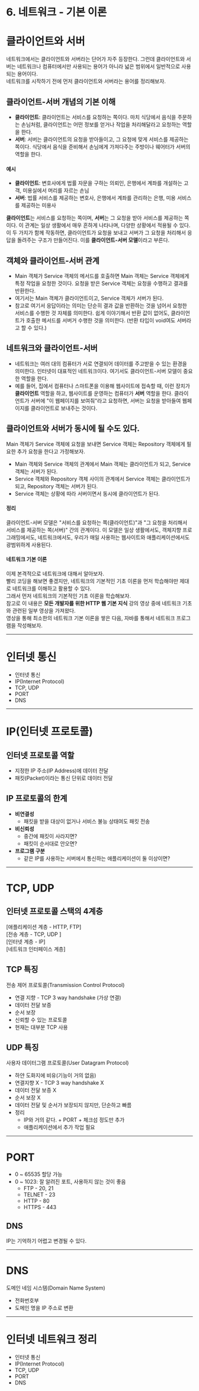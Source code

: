# 6. 네트워크 - 기본 이론
# 클라이언트와 서버
네트워크에서는 클라이언트와 서버라는 단어가 자주 등장한다. 그런데 클라이언트와 서버는 네트워크나 컴퓨터에서만
사용되는 용어가 아니라 넓은 범위에서 일반적으로 사용되는 용어이다. <br/>
네트워크를 시작하기 전에 먼저 클라이언트와 서버라는 용어를 정리해보자.

## 클라이언트-서버 개념의 기본 이해
- **클라이언트**: 클라이언트는 서비스를 요청하는 쪽이다. 마치 식당에서 음식을 주문하는 손님처럼, 클라이언트는
어떤 정보를 얻거나 작업을 처리해달라고 요청하는 역할을 한다.
- **서버**: 서버는 클라이언트의 요청을 받아들이고, 그 요청에 맞게 서비스를 제공하는 쪽이다. 식당에서 음식을
준비해서 손님에게 가져다주는 주방이나 웨어터가 서버의 역할을 한다.

#### 예시
- **클라이언트**: 변호사에게 법률 자문을 구하는 의뢰인, 은행에서 계좌를 개설하는 고객, 미용실에서 머리를 자르는
손님
- **서버**: 법률 서비스를 제공하는 변호사, 은행에서 계좌를 관리하는 은행, 미용 서비스를 제공하는 미용사

**클라이언트**는 서비스를 요청하는 쪽이며, **서버**는 그 요청을 받아 서비스를 제공하는 쪽이다. 이 관계는
일상 생활에서 매우 흔하게 나타나며, 다양한 상황에서 적용될 수 있다. <br/>
이 두 가지가 함께 작동하면, 클라이언트가 요청을 보내고 서버가 그 요청을 처리해서 응답을 돌려주는 구조가 만들어진다.
이를 **클라이언트-서버 모델**이라고 부른다.

## 객체와 클라이언트-서버 관계
- Main 객체가 Service 객체의 메서드를 호출하면 Main 객체는 Service 객체에게 특정 작업을 요청한 것이다.
요청을 받은 Service 객체는 요청을 수행하고 결과를 반환한다.
- 여기서는 Main 객체가 클라이언트이고, Service 객체가 서버가 된다.
- 참고로 여기서 응답이라는 의미는 단순히 결과 값을 반환하는 것을 넘어서 요청한 서비스를 수행한 것 자체를 의미한다.
쉽게 이야기해서 반환 값이 없어도, 클라이언트가 호출한 메서드를 서버거 수행한 것을 의미한다. (반환 타입이 void여도
서버라고 할 수 있다.)

## 네트워크와 클라이언트-서버
- 네트워크는 여러 대의 컴퓨터가 서로 연결되어 데이터를 주고받을 수 있는 환경을 의미한다. 인터넷이 대표적인
네트워크이다. 여기서도 클라이언트-서버 모델이 중요한 역할을 한다.
- 예를 들어, 집에서 컴퓨터나 스마트폰을 이용해 웹사이트에 접속할 때, 이런 장치가 **클라이언트** 역할을 하고,
웹사이트를 운영하는 컴퓨터가 **서버** 역할을 한다. 클라이언트가 서버에 "이 웹페이지를 보여줘"라고 요청하면,
서버는 요청을 받아들여 웹페이지를 클라이언트로 보내주는 것이다.

## 클라이언트와 서버가 동시에 될 수도 있다.
Main 객체가 Service 객체에 요청을 보내면 Service 객체는 Repository 객체에게 필요한 추가 요청을 한다고
가정해보자.
- Main 객체와 Service 객체의 관계에서 Main 객체는 클라이언트가 되고, Service 객체는 서버가 된다.
- Service 객체와 Repository 객체 사이의 관계에서 Service 객체는 클라이언트가 되고, Repository 객체는
서버가 된다.
- Service 객체는 상황에 따라 서버이면서 동시에 클라이언트가 된다.

#### 정리
클라이언트-서버 모델은 "서비스를 요청하는 쪽(클라이언트)"과 "그 요청을 처리해서 서비스를 제공하는 쪽(서버)" 간의
관계이다. 이 모델은 일상 생활에서도, 객체지향 프로그래밍에서도, 네트워크에서도, 우리가 매일 사용하는 웹사이트와
애플리케이션에서도 광범위하게 사용된다.

#### 네트워크 기본 이론
이제 본격적으로 네트워크에 대해서 알아보자. <br/>
빨리 코딩을 해보면 좋겠지만, 네트워크의 기본적인 기초 이론을 먼저 학습해야만 제대로 네트워크를 이해하고 활용할 수
있다. <br/>
그래서 먼저 네트워크의 기본적인 기초 이론을 학습해보자. <br/>
참고로 이 내용은 **모든 개발자를 위한 HTTP 웹 기본 지식** 강의 영상 중에 네트워크 기초와 관련된 일부 영상을
가져왔다. <br/>
영상을 통해 최소한의 네트워크 기본 이론을 쌓은 다음, 자바를 통해서 네트워크 프로그램을 작성해보자.

---

# 인터넷 통신
- 인터넷 통신
- IP(Internet Protocol)
- TCP, UDP
- PORT
- DNS

---

# IP(인터넷 프로토콜)
## 인터넷 프로토콜 역할

- 지정한 IP 주소(IP Address)에 데이터 전달
- 패킷(Packet)이라는 통신 단위로 데이터 전달

## IP 프로토콜의 한계
- **비연결성**
  - 패킷을 받을 대상이 없거나 서비스 불능 상태여도 패킷 전송
- **비신뢰성**
  - 중간에 패킷이 사라지면?
  - 패킷이 순서대로 안오면?
- **프로그램 구분**
  - 같은 IP를 사용하는 서버에서 통신하는 애플리케이션이 둘 이상이면?

---

# TCP, UDP
## 인터넷 프로토콜 스택의 4계층
[애플리케이션 계층 - HTTP, FTP] <br/>
[전송 계층 - TCP, UDP       ] <br/>
[인터넷 계층 - IP]            <br/>
[네트워크 인터페이스 계층]

## TCP 특징
전송 제어 프로토콜(Transmission Control Protocol)
- 연결 지향 - TCP 3 way handshake (가상 연결)
- 데이터 전달 보증
- 순서 보장
- 신뢰할 수 있는 프로토콜
- 현재는 대부분 TCP 사용

## UDP 특징
사용자 데이터그램 프로토콜(User Datagram Protocol)
- 하얀 도화지에 비유(기능이 거의 없음)
- 연결지향 X - TCP 3 way handshake X
- 데이터 전달 보증 X
- 순서 보장 X
- 데이터 전달 및 순서가 보장되지 않지만, 단순하고 빠름
- 정리
  - IP와 거의 같다. + PORT + 체크섬 정도만 추가
  - 애플리케이션에서 추가 작업 필요

---

# PORT
- 0 ~ 65535 할당 가능
- 0 ~ 1023: 잘 알려진 포트, 사용하지 않는 것이 좋음
  - FTP - 20, 21
  - TELNET - 23
  - HTTP - 80
  - HTTPS - 443

## DNS
IP는 기억하기 어렵고 변경될 수 있다.

---

# DNS
도메인 네임 시스템(Domain Name System)
- 전화번호부
- 도메인 명을 IP 주소로 변환

---

# 인터넷 네트워크 정리
- 인터넷 통신
- IP(Internet Protocol)
- TCP, UDP
- PORT
- DNS
